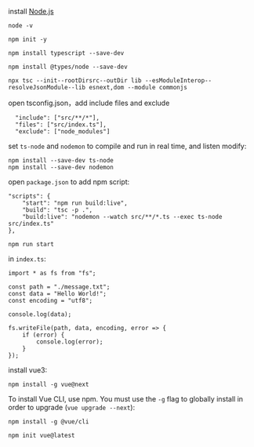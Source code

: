 install [Node.js](https://nodejs.org/en/download/current "download Node.js")

```npm
node -v
```

```
npm init -y
```

```
npm install typescript --save-dev
```

```
npm install @types/node --save-dev
```

```
npx tsc --init--rootDirsrc--outDir lib --esModuleInterop--resolveJsonModule--lib esnext,dom --module commonjs
```

open tsconfig.json，add include files and exclude

```
  "include": ["src/**/*"],
  "files": ["src/index.ts"],
  "exclude": ["node_modules"]
```

set `ts-node` and  `nodemon` to compile and run in real time, and listen modify:

```
npm install --save-dev ts-node
npm install --save-dev nodemon
```

open `package.json` to add npm script:

```
"scripts": {
    "start": "npm run build:live",
    "build": "tsc -p .",
    "build:live": "nodemon --watch src/**/*.ts --exec ts-node src/index.ts"
},
```

```
npm run start
```

in `index.ts`:

```
import * as fs from "fs";

const path = "./message.txt";
const data = "Hello World!";
const encoding = "utf8";

console.log(data);

fs.writeFile(path, data, encoding, error => {
    if (error) {
        console.log(error);
    }
});
```

install vue3:

```
npm install -g vue@next
```

To install Vue CLI, use npm. You must use the `-g` flag to globally install in order to upgrade (`vue upgrade --next`):

```
npm install -g @vue/cli
```

```
npm init vue@latest
```
